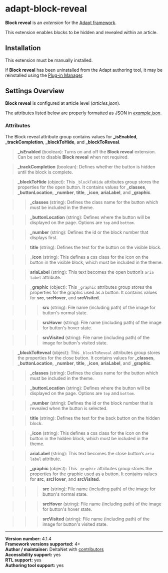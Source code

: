 # adapt-block-reveal

**Block reveal** is an *extension* for the [Adapt framework](https://github.com/adaptlearning/adapt_framework).   

This extension enables blocks to be hidden and revealed within an article.  

## Installation

This extension must be manually installed.

If **Block reveal** has been uninstalled from the Adapt authoring tool, it may be reinstalled using the [Plug-in Manager](https://github.com/adaptlearning/adapt_authoring/wiki/Plugin-Manager).  

## Settings Overview

**Block reveal** is configured at article level (*articles.json*).

The attributes listed below are properly formatted as JSON in [*example.json*](https://github.com/deltanet/adapt-block-reveal/blob/master/example.json).

### Attributes

The Block reveal attribute group contains values for **_isEnabled**, **_trackCompletion**, **_blockToHide**, and **_blockToReveal**.  

>**_isEnabled** (boolean):  Turns on and off the **Block reveal** extension. Can be set to disable **Block reveal** when not required.  

>**_trackCompletion** (boolean):  Defines whether the button is hidden until the block is complete.  

>**_blockToHide** (object): This `_blockToHide` attributes group stores the properties for the open button. It contains values for **_classes**, **_buttonLocation**, **_number**, **title**, **_icon**, **ariaLabel**, and **_graphic**.  

>>**_classes** (string):  Defines the class name for the button which must be included in the theme.  

>>**_buttonLocation** (string):  Defines where the button will be displayed on the page. Options are `top` and `bottom`.

>>**_number** (string):  Defines the id or the block number that displays first.  

>>**title** (string):  Defines the text for the button on the visible block.  

>>**_icon** (string):  This defines a css class for the icon on the button in the visible block, which must be included in the theme.  

>>**ariaLabel** (string):  This text becomes the open button’s `aria label` attribute.  

>>**_graphic** (object): This `_graphic` attributes group stores the properties for the graphic used as a button. It contains values for **src**, **srcHover**, and **srcVisited**.  

>>>**src** (string): File name (including path) of the image for button's normal state.  

>>>**srcHover** (string): File name (including path) of the image for button's hover state.  

>>>**srcVisited** (string): File name (including path) of the image for button's visited state.  

>**_blockToReveal** (object): This `_blockToReveal` attributes group stores the properties for the close button. It contains values for **_classes**, **_buttonLocation**, **_number**, **title**, **_icon**, **ariaLabel**, and **_graphic**.  

>>**_classes** (string):  Defines the class name for the button which must be included in the theme.  

>>**_buttonLocation** (string):  Defines where the button will be displayed on the page. Options are `top` and `bottom`.

>>**_number** (string):  Defines the id or the block number that is revealed when the button is selected.  

>>**title** (string):  Defines the text for the back button on the hidden block.  

>>**_icon** (string):  This defines a css class for the icon on the button in the hidden block, which must be included in the theme.  

>>**ariaLabel** (string):  This text becomes the close button’s `aria label` attribute.  

>>**_graphic** (object): This `_graphic` attributes group stores the properties for the graphic used as a button. It contains values for **src**, **srcHover**, and **srcVisited**.  

>>>**src** (string): File name (including path) of the image for button's normal state.  

>>>**srcHover** (string): File name (including path) of the image for button's hover state.  

>>>**srcVisited** (string): File name (including path) of the image for button's visited state.  

----------------------------
**Version number:**  4.1.4     
**Framework versions supported:**  4+     
**Author / maintainer:** DeltaNet with [contributors](https://github.com/deltanet/adapt-block-reveal/graphs/contributors)     
**Accessibility support:** yes  
**RTL support:** yes  
**Authoring tool support:** yes  
